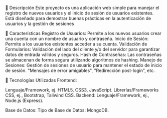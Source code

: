 📝 Descripción
Este proyecto es una aplicación web simple para manejar el registro de nuevos usuarios y el inicio de sesión de usuarios existentes. Está diseñado para demostrar buenas prácticas en la autenticación de usuarios y la gestión de sesiones

🌟 Características
Registro de Usuarios: Permite a los nuevos usuarios crear una cuenta con un nombre de usuario y contraseña.
Inicio de Sesión: Permite a los usuarios existentes acceder a su cuenta.
Validación de Formularios: Validación del lado del cliente y/o del servidor para garantizar datos de entrada válidos y seguros.
Hash de Contraseñas: Las contraseñas se almacenan de forma segura utilizando algoritmos de hashing.
Manejo de Sesiones: Gestión de sesiones de usuario para mantener el estado de inicio de sesión.
 "Mensajes de error amigables", "Redirección post-login", etc.

🚀 Tecnologías Utilizadas
Frontend:

Lenguaje/Framework, ej. HTML5, CSS3, JavaScript.
Librerías/Frameworks CSS, ej., Bootstrap, Tailwind CSS.
Backend:
Lenguaje/Framework, ej., Node.js (Express).

Base de Datos:
Tipo de Base de Datos: MongoDB.
 
 
